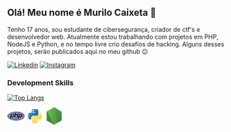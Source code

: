 ## Olá! Meu nome é Murilo Caixeta 👋
Tenho 17 anos, sou estudante de cibersegurança, criador de ctf's e desenvolvedor web. Atualmente estou trabalhando com projetos em PHP, NodeJS e Python, e no tempo livre crio desafios de hacking. Alguns desses projetos, serão publicados aqui no meu github 😉

[![Linkedin](https://img.shields.io/badge/LinkedIn-0077B5?style=for-the-badge&logo=linkedin&logoColor=white)](https://www.linkedin.com/in/murilo-caixeta/)
[![Instagram](https://img.shields.io/badge/Instagram-E4405F?style=for-the-badge&logo=instagram&logoColor=white)](https://www.instagram.com/murilo.caixeta_/)

### Development Skills
[![Top Langs](https://github-readme-stats.vercel.app/api/top-langs/?username=Tris0n&layout=compact&theme=dracula&locale=pt-br)](https://github.com/tris0n)

<p>
<img align="center" src="https://raw.githubusercontent.com/devicons/devicon/master/icons/php/php-original.svg" width=40>
<img align="center" src="https://raw.githubusercontent.com/devicons/devicon/master/icons/python/python-original.svg" width=40>
<img align="center" src="https://raw.githubusercontent.com/devicons/devicon/master/icons/nodejs/nodejs-original.svg" width=40>
</p>
